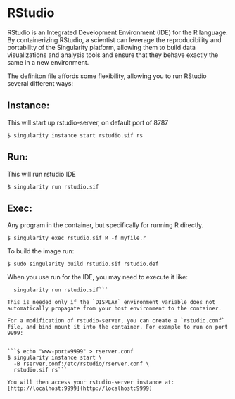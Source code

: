 # RStudio

RStudio is an Integrated Development Environment (IDE) for the R language. By containerizing RStudio, a scientist can leverage the reproducibility and portability of the Singularity platform, allowing them to build data visualizations and analysis tools and ensure that they behave exactly the same in a new environment. 

The definiton file affords some flexibility, allowing you to run RStudio several different ways:

## Instance:
 This will start up rstudio-server, on default port of 8787

```$ singularity instance start rstudio.sif rs```

## Run:
 This will run rstudio IDE

```$ singularity run rstudio.sif```

## Exec:
 Any program in the container, but specifically for running R directly.

```$ singularity exec rstudio.sif R -f myfile.r```

To build the image run:

```$ sudo singularity build rstudio.sif rstudio.def```

When you use run for the IDE, you may need to execute it like:


```$ SINGULARITYENV_DISPLAY=${DISPLAY} \
  singularity run rstudio.sif```

This is needed only if the `DISPLAY` environment variable does not automatically propagate from your host environment to the container.

For a modification of rstudio-server, you can create a `rstudio.conf` file, and bind mount it into the container. For example to run on port 9999:


```$ echo "www-port=9999" > rserver.conf
$ singularity instance start \
  -B rserver.conf:/etc/rstudio/rserver.conf \
  rstudio.sif rs```

You will then access your rstudio-server instance at:  [http://localhost:9999](http://localhost:9999)

